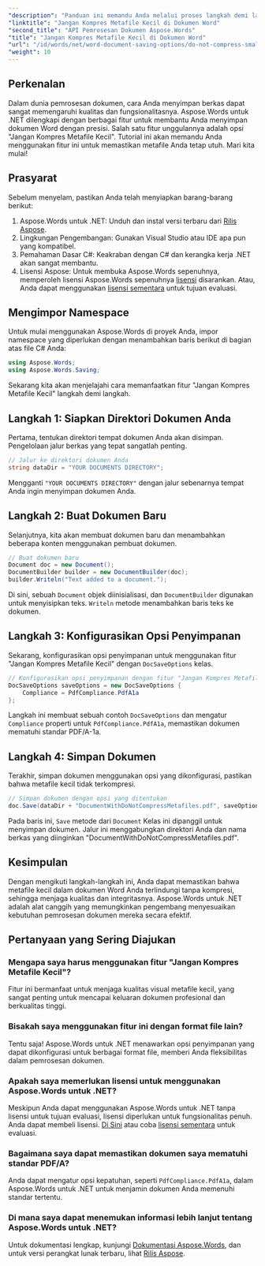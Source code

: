 ```yaml
---
"description": "Panduan ini memandu Anda melalui proses langkah demi langkah penggunaan fitur 'Jangan Kompres Metafile Kecil', memastikan dokumen Anda mempertahankan integritas dan kualitasnya selama proses penyimpanan."
"linktitle": "Jangan Kompres Metafile Kecil di Dokumen Word"
"second_title": "API Pemrosesan Dokumen Aspose.Words"
"title": "Jangan Kompres Metafile Kecil di Dokumen Word"
"url": "/id/words/net/word-document-saving-options/do-not-compress-small-metafiles-word-documents/"
"weight": 10
---
```


## Perkenalan

Dalam dunia pemrosesan dokumen, cara Anda menyimpan berkas dapat sangat memengaruhi kualitas dan fungsionalitasnya. Aspose.Words untuk .NET dilengkapi dengan berbagai fitur untuk membantu Anda menyimpan dokumen Word dengan presisi. Salah satu fitur unggulannya adalah opsi "Jangan Kompres Metafile Kecil". Tutorial ini akan memandu Anda menggunakan fitur ini untuk memastikan metafile Anda tetap utuh. Mari kita mulai!

## Prasyarat

Sebelum menyelam, pastikan Anda telah menyiapkan barang-barang berikut:

1. Aspose.Words untuk .NET: Unduh dan instal versi terbaru dari [Rilis Aspose](https://releases.aspose.com/words/net/).
2. Lingkungan Pengembangan: Gunakan Visual Studio atau IDE apa pun yang kompatibel.
3. Pemahaman Dasar C#: Keakraban dengan C# dan kerangka kerja .NET akan sangat membantu.
4. Lisensi Aspose: Untuk membuka Aspose.Words sepenuhnya, memperoleh lisensi Aspose.Words sepenuhnya [lisensi](https://purchase.aspose.com/buy) disarankan. Atau, Anda dapat menggunakan [lisensi sementara](https://purchase.aspose.com/temporary-license/) untuk tujuan evaluasi.

## Mengimpor Namespace

Untuk mulai menggunakan Aspose.Words di proyek Anda, impor namespace yang diperlukan dengan menambahkan baris berikut di bagian atas file C# Anda:

```csharp
using Aspose.Words;
using Aspose.Words.Saving;
```

Sekarang kita akan menjelajahi cara memanfaatkan fitur "Jangan Kompres Metafile Kecil" langkah demi langkah.

## Langkah 1: Siapkan Direktori Dokumen Anda

Pertama, tentukan direktori tempat dokumen Anda akan disimpan. Pengelolaan jalur berkas yang tepat sangatlah penting.

```csharp
// Jalur ke direktori dokumen Anda
string dataDir = "YOUR DOCUMENTS DIRECTORY";
```

Mengganti `"YOUR DOCUMENTS DIRECTORY"` dengan jalur sebenarnya tempat Anda ingin menyimpan dokumen Anda.

## Langkah 2: Buat Dokumen Baru

Selanjutnya, kita akan membuat dokumen baru dan menambahkan beberapa konten menggunakan pembuat dokumen.

```csharp
// Buat dokumen baru
Document doc = new Document();
DocumentBuilder builder = new DocumentBuilder(doc);
builder.Writeln("Text added to a document.");
```

Di sini, sebuah `Document` objek diinisialisasi, dan `DocumentBuilder` digunakan untuk menyisipkan teks. `Writeln` metode menambahkan baris teks ke dokumen.

## Langkah 3: Konfigurasikan Opsi Penyimpanan

Sekarang, konfigurasikan opsi penyimpanan untuk menggunakan fitur "Jangan Kompres Metafile Kecil" dengan `DocSaveOptions` kelas.

```csharp
// Konfigurasikan opsi penyimpanan dengan fitur "Jangan Kompres Metafile Kecil"
DocSaveOptions saveOptions = new DocSaveOptions {
    Compliance = PdfCompliance.PdfA1a
};
```

Langkah ini membuat sebuah contoh `DocSaveOptions` dan mengatur `Compliance` properti untuk `PdfCompliance.PdfA1a`, memastikan dokumen mematuhi standar PDF/A-1a.

## Langkah 4: Simpan Dokumen

Terakhir, simpan dokumen menggunakan opsi yang dikonfigurasi, pastikan bahwa metafile kecil tidak terkompresi.

```csharp
// Simpan dokumen dengan opsi yang ditentukan
doc.Save(dataDir + "DocumentWithDoNotCompressMetafiles.pdf", saveOptions);
```

Pada baris ini, `Save` metode dari `Document` Kelas ini dipanggil untuk menyimpan dokumen. Jalur ini menggabungkan direktori Anda dan nama berkas yang diinginkan "DocumentWithDoNotCompressMetafiles.pdf".

## Kesimpulan

Dengan mengikuti langkah-langkah ini, Anda dapat memastikan bahwa metafile kecil dalam dokumen Word Anda terlindungi tanpa kompresi, sehingga menjaga kualitas dan integritasnya. Aspose.Words untuk .NET adalah alat canggih yang memungkinkan pengembang menyesuaikan kebutuhan pemrosesan dokumen mereka secara efektif.

## Pertanyaan yang Sering Diajukan

### Mengapa saya harus menggunakan fitur "Jangan Kompres Metafile Kecil"?

Fitur ini bermanfaat untuk menjaga kualitas visual metafile kecil, yang sangat penting untuk mencapai keluaran dokumen profesional dan berkualitas tinggi.

### Bisakah saya menggunakan fitur ini dengan format file lain?

Tentu saja! Aspose.Words untuk .NET menawarkan opsi penyimpanan yang dapat dikonfigurasi untuk berbagai format file, memberi Anda fleksibilitas dalam pemrosesan dokumen.

### Apakah saya memerlukan lisensi untuk menggunakan Aspose.Words untuk .NET?

Meskipun Anda dapat menggunakan Aspose.Words untuk .NET tanpa lisensi untuk tujuan evaluasi, lisensi diperlukan untuk fungsionalitas penuh. Anda dapat membeli lisensi. [Di Sini](https://purchase.aspose.com/buy) atau coba [lisensi sementara](https://purchase.aspose.com/temporary-license/) untuk evaluasi.

### Bagaimana saya dapat memastikan dokumen saya mematuhi standar PDF/A?

Anda dapat mengatur opsi kepatuhan, seperti `PdfCompliance.PdfA1a`, dalam Aspose.Words untuk .NET untuk menjamin dokumen Anda memenuhi standar tertentu.

### Di mana saya dapat menemukan informasi lebih lanjut tentang Aspose.Words untuk .NET?

Untuk dokumentasi lengkap, kunjungi [Dokumentasi Aspose.Words](https://reference.aspose.com/words/net/), dan untuk versi perangkat lunak terbaru, lihat [Rilis Aspose](https://releases.aspose.com/words/net/).